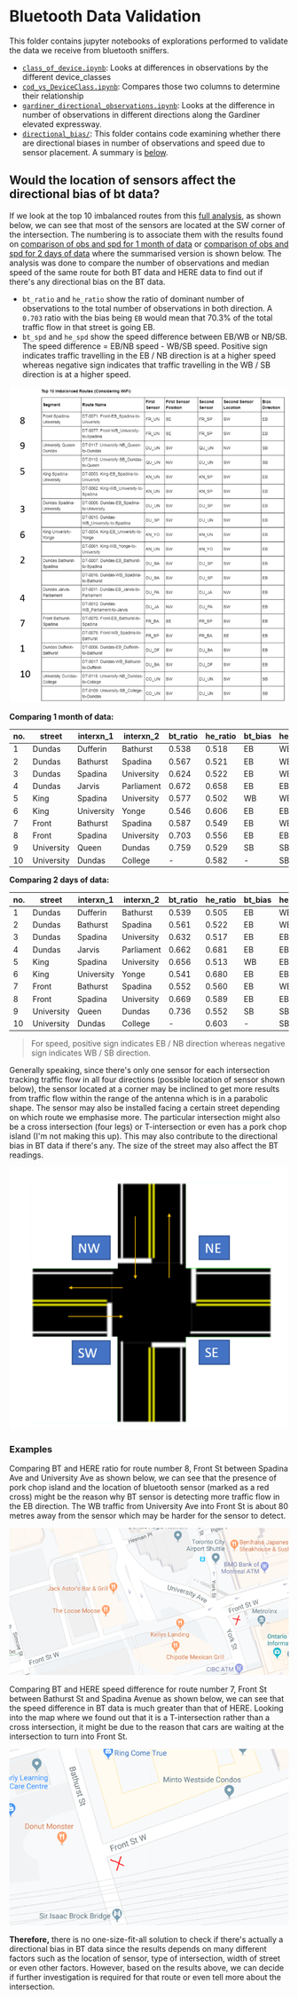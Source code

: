 # Bluetooth Data Validation

This folder contains jupyter notebooks of explorations performed to validate the data we receive from bluetooth sniffers.

- [`class_of_device.ipynb`](class_of_device.ipynb): Looks at differences in observations by the different device_classes
- [`cod_vs_DeviceClass.ipynb`](cod_vs_DeviceClass.ipynb): Compares those two columns to determine their relationship
- [`gardiner_directional_observations.ipynb`](gardiner_directional_observations.ipynb): Looks at the difference in number of observations in different directions along the Gardiner elevated expressway.
- [`directional_bias/`](directional_bias/): This folder contains code examining whether there are directional biases in number of observations and speed due to sensor placement. A summary is [below](#would-the-location-of-sensors-affect-the-directional-bias-of-bt-data).

## Would the location of sensors affect the directional bias of bt data?
If we look at the top 10 imbalanced routes from this [full analysis](https://github.com/CityofToronto/bdit_king_pilot_dashboard/blob/gh-pages/bluetooth/bt_data_validation.ipynb),
as shown below, we can see that most of the sensors are located at the SW corner of the intersection. 
The numbering is to associate them with the results found on [comparison of obs and spd for 1 month of data](https://github.com/CityofToronto/bdit_data-sources/blob/blip_data_validation/bluetooth/data_validation/comparison_1month_obs_spd.ipynb) or [comparison of obs and spd for 2 days of data](https://github.com/CityofToronto/bdit_data-sources/blob/blip_data_validation/bluetooth/data_validation/comparison_2days_obs_spd.ipynb) where the summarised version is shown below. The analysis was done to compare the number of observations and median speed of the same route for both BT data and HERE data to find out if there's any directional bias on the BT data.
- `bt_ratio` and `he_ratio` show the ratio of dominant number of observations to the total number of observations in both direction. A `0.703` ratio with the bias being `EB` would mean that 70.3% of the total traffic flow in that street is going EB.  
- `bt_spd` and `he_spd` show the speed difference between EB/WB or NB/SB. The speed difference = EB/NB speed - WB/SB speed. Positive sign indicates traffic travelling in the EB / NB direction is at a higher speed whereas negative sign indicates that traffic travelling in the WB / SB direction is at a higher speed. 

![Top 10 imbalanced routes](directional_bias/img/imbalanced_routes_with_numbering.PNG?raw=true)

**Comparing 1 month of data:**

|no.|street|interxn_1|interxn_2|bt_ratio|he_ratio|bt_bias|he_bias|bt_spd|he_spd|bt_bias|he_bias|
|---|---|--------|----------|------|-------|------|-------|-------|--------|-----|---------|
|1|Dundas|Dufferin|Bathurst|0.538|0.518|EB|WB|-0.067|-0.056|WB|WB|
|2|Dundas|Bathurst|Spadina|0.567|0.521|EB|WB|-2.734|0.923|WB|EB|
|3|Dundas|Spadina|University|0.624|0.522|EB|WB|3.509|2.946|EB|EB|
|4|Dundas|Jarvis|Parliament|0.672|0.658|EB|EB|1.674|1.946|EB|EB|
|5|King|Spadina|University|0.577|0.502|WB|WB|0.577|0.380|EB|EB|
|6|King|University|Yonge|0.546|0.606|EB|EB|0.183|1.736|EB|EB|
|7|Front|Bathurst|Spadina|0.587|0.549|EB|WB|-6.419|0.423|WB|EB|
|8|Front|Spadina|University|0.703|0.556|EB|EB|1.283|-0.532|EB|WB|
|9|University|Queen|Dundas|0.759|0.529|SB|SB|5.1125|4.276|NB|NB|
|10|University|Dundas|College|-|0.582|-|SB|-|6.404|-|NB|

**Comparing 2 days of data:**

|no.|street|interxn_1|interxn_2|bt_ratio|he_ratio|bt_bias|he_bias|bt_spd|he_spd|bt_bias|he_bias|
|---|---|--------|----------|------|-------|------|-------|-------|--------|-----|---------|
|1|Dundas|Dufferin|Bathurst|0.539|0.505|EB|WB|-1.015|-1.087|WB|WB|
|2|Dundas|Bathurst|Spadina|0.561|0.522|EB|WB|-3.099|-0.531|WB|WB|
|3|Dundas|Spadina|University|0.632|0.517|EB|EB|0.261|1.588|EB|EB|
|4|Dundas|Jarvis|Parliament|0.662|0.681|EB|EB|2.562|1.595|EB|EB|
|5|King|Spadina|University|0.656|0.513|WB|EB|4.566|0.891|EB|EB|
|6|King|University|Yonge|0.541|0.680|EB|EB|3.854|0.881|EB|EB|
|7|Front|Bathurst|Spadina|0.552|0.560|EB|WB|-6.179|1.598|WB|EB|
|8|Front|Spadina|University|0.669|0.589|EB|EB|1.430|0.444|EB|EB|
|9|University|Queen|Dundas|0.736|0.552|SB|SB|4.892|3.391|NB|NB|
|10|University|Dundas|College|-|0.603|-|SB|-|6.697|-|NB|

> For speed, positive sign indicates EB / NB direction whereas negative sign indicates WB / SB direction.

Generally speaking, since there's only one sensor for each intersection tracking traffic flow in all four directions (possible location of sensor shown below), the sensor located at a corner may be inclined to get more results from traffic flow within the range of the antenna which is in a parabolic shape. The sensor may also be installed facing a certain street depending on which route we emphasise more. The particular intersection might also be a cross intersection (four legs) or T-intersection or even has a pork chop island (I'm not making this up). This may also contribute to the directional bias in BT data if there's any. The size of the street may also affect the BT readings.

![sensor location](directional_bias/img/sensor_location.PNG)

### Examples

Comparing BT and HERE ratio for route number 8, Front St between Spadina Ave and University Ave as shown below, we can see that the presence of pork chop island and the location of bluetooth sensor (marked as a red cross) might be the reason why BT sensor is detecting more traffic flow in the EB direction. The WB traffic from University Ave into Front St is about 80 metres away from the sensor which may be harder for the sensor to detect. 

![route 8](directional_bias/img/route_8.PNG)

Comparing BT and HERE speed difference for route number 7, Front St between Bathurst St and Spadina Avenue as shown below, we can see that the speed difference in BT data is much greater than that of HERE. Looking into the map where we found out that it is a T-intersection rather than a cross intersection, it might be due to the reason that cars are waiting at the intersection to turn into Front St. 

![route 7](directional_bias/img/route_7.PNG)

**Therefore,** there is no one-size-fit-all solution to check if there's actually a directional bias in BT data since the results depends on many different factors such as the location of sensor, type of intersection, width of street or even other factors. However, based on the results above, we can decide if further investigation is required for that route or even tell more about the intersection.
